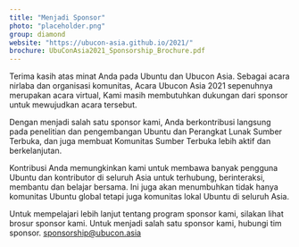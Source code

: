 ```yaml
---
title: "Menjadi Sponsor"
photo: "placeholder.png"
group: diamond
website: "https://ubucon-asia.github.io/2021/"
brochure: UbuConAsia2021_Sponsorship_Brochure.pdf 
---
```

Terima kasih atas minat Anda pada Ubuntu dan Ubucon Asia.
Sebagai acara nirlaba dan organisasi komunitas, Acara Ubucon Asia 2021 sepenuhnya merupakan acara virtual,
Kami masih membutuhkan dukungan dari sponsor untuk mewujudkan acara tersebut.

Dengan menjadi salah satu sponsor kami, Anda berkontribusi langsung pada penelitian dan pengembangan Ubuntu dan Perangkat Lunak Sumber Terbuka, dan juga membuat Komunitas Sumber Terbuka lebih aktif dan berkelanjutan.

Kontribusi Anda memungkinkan kami untuk membawa banyak pengguna Ubuntu dan kontributor di seluruh Asia untuk terhubung, berinteraksi, membantu dan belajar bersama. Ini juga akan menumbuhkan tidak hanya komunitas Ubuntu global tetapi juga komunitas lokal Ubuntu di seluruh Asia.

Untuk mempelajari lebih lanjut tentang program sponsor kami, silakan lihat brosur sponsor kami.
Untuk menjadi salah satu sponsor kami, hubungi tim sponsor. sponsorship@ubucon.asia
